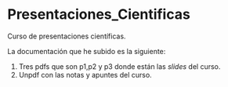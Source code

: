 # Presentaciones_Cientificas
Curso de presentaciones científicas.

La documentación que he subido es la siguiente:

1. Tres pdfs que son p1,p2 y p3 donde están las *slides* del curso.
2. Unpdf con las notas y apuntes del curso.
